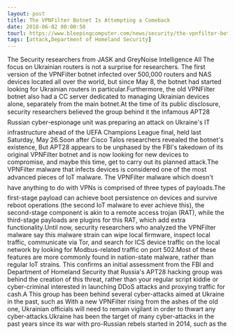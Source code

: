 ```yaml
---
layout: post
title: The VPNFilter Botnet Is Attempting a Comeback
date: 2018-06-02 00:00:58
tourl: https://www.bleepingcomputer.com/news/security/the-vpnfilter-botnet-is-attempting-a-comeback/
tags: [attack,Department of Homeland Security]
---
```

The Security researchers from JASK and GreyNoise Intelligence All The focus on Ukrainian routers is not a surprise for researchers. The first version of the VPNFilter botnet infected over 500,000 routers and NAS devices located all over the world, but since May 8, the botnet had started looking for Ukrainian routers in particular.Furthermore, the old VPNFilter botnet also had a CC server dedicated to managing Ukrainian devices alone, separately from the main botnet.At the time of its public disclosure, security researchers believed the group behind it the infamous APT28 Russian cyber-espionage unit was preparing an attack on Ukraine's IT infrastructure ahead of the UEFA Champions League final, held last Saturday, May 26.Soon after Cisco Talos researchers revealed the botnet's existence, But APT28 appears to be unphased by the FBI's takedown of its original VPNFilter botnet and is now looking for new devices to compromise, and maybe this time, get to carry out its planned attack.The VPNFilter malware that infects devices is considered one of the most advanced pieces of IoT malware. The VPNFilter malware which doesn't have anything to do with VPNs is comprised of three types of payloads.The first-stage payload can achieve boot persistence on devices and survive reboot operations (the second IoT malware to ever achieve this), the second-stage component is akin to a remote access trojan (RAT), while the third-stage payloads are plugins for this RAT, which add extra functionality.Until now, security researchers who analyzed the VPNFilter malware say this malware strain can wipe local firmware, inspect local traffic, communicate via Tor, and search for ICS device traffic on the local network by looking for Modbus-related traffic on port 502.Most of these features are more commonly found in nation-state malware, rather than regular IoT strains. This confirms an initial assessment from the FBI and Department of Homeland Security that Russia's APT28 hacking group was behind the creation of this threat, rather than your regular script kiddie or cyber-criminal interested in launching DDoS attacks and proxying traffic for cash.A This group has been behind several cyber-attacks aimed at Ukraine in the past, such as With a new VPNFilter rising from the ashes of the old one, Ukrainian officials will need to remain vigilant in order to thwart any cyber-attacks.Ukraine has been the target of many cyber-attacks in the past years since its war with pro-Russian rebels started in 2014, such as the 